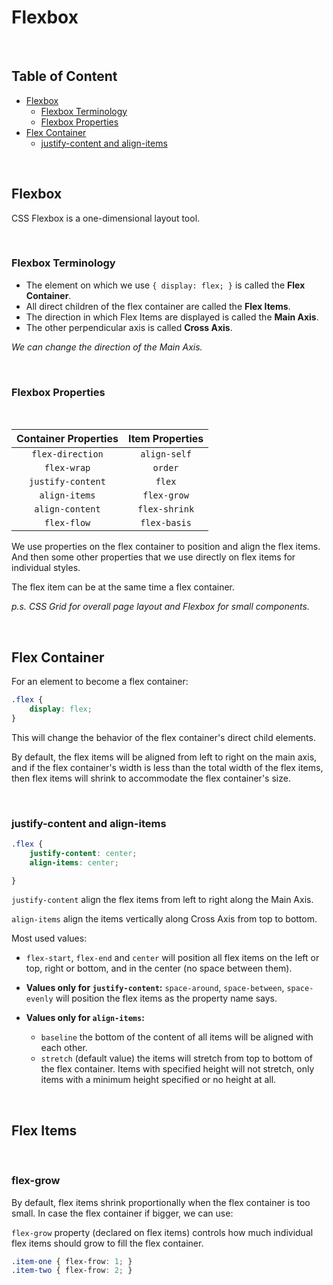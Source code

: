 # **Flexbox**

<br>

## **Table of Content**

- [Flexbox]()
  - [Flexbox Terminology]()
  - [Flexbox Properties]()
- [Flex Container]()
  - [justify-content and align-items]()

<br>

## **Flexbox**

CSS Flexbox is a one-dimensional layout tool.

<br>

### **Flexbox Terminology**

- The element on which we use `{ display: flex; }` is called the **Flex Container**.
- All direct children of the flex container are called the **Flex Items**.
- The direction in which Flex Items are displayed is called the **Main Axis**.
- The other perpendicular axis is called **Cross Axis**.

_We can change the direction of the Main Axis._

<br>

### **Flexbox Properties**

<br>

| Container Properties | Item Properties |
| :------------------: | :-------------: |
|   `flex-direction`   |  `align-self`   |
|     `flex-wrap`      |     `order`     |
|  `justify-content`   |     `flex`      |
|    `align-items`     |   `flex-grow`   |
|   `align-content`    |  `flex-shrink`  |
|     `flex-flow`      |  `flex-basis`   |

We use properties on the flex container to position and align the flex items. And then some other properties that we use directly on flex items for individual styles.

The flex item can be at the same time a flex container.

_p.s. CSS Grid for overall page layout and Flexbox for small components._

<br>

## **Flex Container**

For an element to become a flex container:

```CSS
.flex {
    display: flex;
}
```

This will change the behavior of the flex container's direct child elements.

By default, the flex items will be aligned from left to right on the main axis, and if the flex container's width is less than the total width of the flex items, then flex items will shrink to accommodate the flex container's size.

<br>

### **justify-content and align-items**

```CSS
.flex {
    justify-content: center;
    align-items: center;

}
```

`justify-content` align the flex items from left to right along the Main Axis.

`align-items` align the items vertically along Cross Axis from top to bottom.

Most used values:

- `flex-start`, `flex-end` and `center` will position all flex items on the left or top, right or bottom, and in the center (no space between them).

- **Values only for `justify-content`:** `space-around`, `space-between`, `space-evenly` will position the flex items as the property name says.

- **Values only for `align-items`:**
  - `baseline` the bottom of the content of all items will be aligned with each other.
  - `stretch` (default value) the items will stretch from top to bottom of the flex container. Items with specified height will not stretch, only items with a minimum height specified or no height at all.

<br>

## **Flex Items**

<br>

### **flex-grow**

By default, flex items shrink proportionally when the flex container is too small. In case the flex container if bigger, we can use:

`flex-grow` property (declared on flex items) controls how much individual flex items should grow to fill the flex container.

```CSS
.item-one { flex-frow: 1; }
.item-two { flex-frow: 2; }
```

<br>

<!-- ### **flex-shrink** -->
